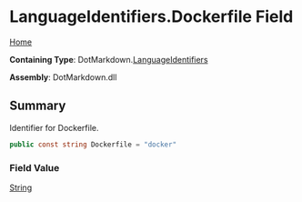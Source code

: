 # LanguageIdentifiers\.Dockerfile Field

[Home](../../../README.md)

**Containing Type**: DotMarkdown\.[LanguageIdentifiers](../README.md)

**Assembly**: DotMarkdown\.dll

## Summary

Identifier for Dockerfile\.

```csharp
public const string Dockerfile = "docker"
```

### Field Value

[String](https://docs.microsoft.com/en-us/dotnet/api/system.string)

